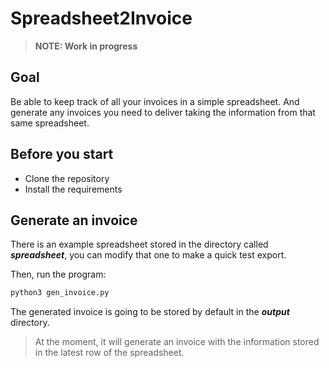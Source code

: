 # Spreadsheet2Invoice

> **NOTE: Work in progress**

## Goal

Be able to keep track of all your invoices in a simple spreadsheet. And generate any invoices you need to deliver taking the information from that same spreadsheet.

## Before you start

- Clone the repository
- Install the requirements

## Generate an invoice

There is an example spreadsheet stored in the directory called ***spreadsheet***, you can modify that one to make a quick test export.

Then, run the program:

```bash
python3 gen_invoice.py
```

The generated invoice is going to be stored by default in the ***output*** directory.

> At the moment, it will generate an invoice with the information stored in the latest row of the spreadsheet.
